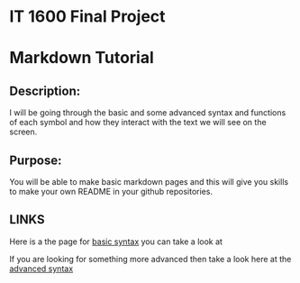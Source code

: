 # IT 1600 Final Project

Markdown Tutorial
===================================

Description: 
------------
I will be going through the basic and some advanced syntax and functions of each symbol and how they interact with the text we will see on the screen.

Purpose: 
--------
You will be able to make basic markdown pages and this will give you skills to make your own README in your github repositories.

## LINKS
Here is a the page for [basic syntax](BasicSyntax.md) you can take a look at

If you are looking for something more advanced then take a look here at the [advanced syntax](BasicSyntax.md)

